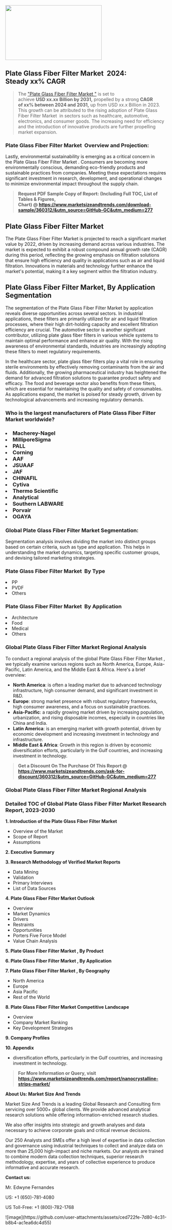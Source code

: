 <p><img class="alignnone size-medium wp-image-20088" src="https://ffe5etoiles.com/wp-content/uploads/2024/12/MST1-300x171.png" alt="" width="300" height="171" /></p><h2 id="ember46" class="ember-view reader-text-block__heading-2">Plate Glass Fiber Filter Market &nbsp;2024: Steady&nbsp;xx% CAGR</h2><blockquote id="ember47" class="ember-view reader-text-block__blockquote">The&nbsp;<a class="app-aware-link " href="https://www.marketsizeandtrends.com/download-sample/360312/&utm_source=GitHub-GC&utm_medium=277" target="_blank" data-test-app-aware-link="">"Plate Glass Fiber Filter Market "</a>&nbsp;is set to achieve&nbsp;<strong>USD&nbsp;xx.xx&nbsp;Billion by 2031,</strong>&nbsp;propelled by a strong&nbsp;<strong>CAGR of&nbsp;xx% between 2024 and 2031,</strong>&nbsp;up from USD xx.x Billion in 2023. This growth can be attributed to the rising adoption of&nbsp;Plate Glass Fiber Filter Market &nbsp;in sectors such as healthcare, automotive, electronics, and consumer goods. The increasing need for efficiency and the introduction of innovative products are further propelling market expansion.</blockquote><h3 id="ember48" class="ember-view reader-text-block__heading-3">Plate Glass Fiber Filter Market &nbsp;Overview and Projection:</h3><p id="ember49" class="ember-view reader-text-block__paragraph">Lastly, environmental sustainability is emerging as a critical concern in the&nbsp;Plate Glass Fiber Filter Market . Consumers are becoming more environmentally conscious, demanding eco-friendly products and sustainable practices from companies. Meeting these expectations requires significant investment in research, development, and operational changes to minimize environmental impact throughout the supply chain.</p><blockquote id="ember50" class="ember-view reader-text-block__blockquote"><strong>Request PDF Sample Copy of Report: (Including Full TOC, List of Tables &amp; Figures, Chart)&nbsp;@&nbsp;<strong><a href="https://www.marketsizeandtrends.com/download-sample/360312/&utm_source=GitHub-GC&utm_medium=277" target="_blank">https://www.marketsizeandtrends.com/download-sample/360312/&utm_source=GitHub-GC&utm_medium=277</a></strong></strong></blockquote><h3 class=""> <h2>Plate Glass Fiber Filter Market</h2><p>The Plate Glass Fiber Filter Market is projected to reach a significant market value by 2022, driven by increasing demand across various industries. The market is expected to exhibit a robust compound annual growth rate (CAGR) during this period, reflecting the growing emphasis on filtration solutions that ensure high efficiency and quality in applications such as air and liquid filtration. Innovations in materials and technology further enhance the market's potential, making it a key segment within the filtration industry.</p><h2>Plate Glass Fiber Filter Market, By Application Segmentation</h2><p>The segmentation of the Plate Glass Fiber Filter Market by application reveals diverse opportunities across several sectors. In industrial applications, these filters are primarily utilized for air and liquid filtration processes, where their high dirt-holding capacity and excellent filtration efficiency are crucial. The automotive sector is another significant contributor, utilizing plate glass fiber filters in various vehicle systems to maintain optimal performance and enhance air quality. With the rising awareness of environmental standards, industries are increasingly adopting these filters to meet regulatory requirements.</p><p>In the healthcare sector, plate glass fiber filters play a vital role in ensuring sterile environments by effectively removing contaminants from the air and fluids. Additionally, the growing pharmaceutical industry has heightened the demand for advanced filtration solutions to guarantee product safety and efficacy. The food and beverage sector also benefits from these filters, which are essential for maintaining the quality and safety of consumables. As applications expand, the market is poised for steady growth, driven by technological advancements and increasing regulatory demands.</p></h3><h3 id="" class="">Who is the largest manufacturers of&nbsp;Plate Glass Fiber Filter Market  worldwide?</h3><h3 class=""></Li><Li>Macherey-Nagel</Li><Li> MilliporeSigma</Li><Li> PALL</Li><Li> Corning</Li><Li> AAF</Li><Li> JSUAAF</Li><Li> JAF</Li><Li> CHINAFIL</Li><Li> Cytiva</Li><Li> Thermo Scientific</Li><Li> Analytical</Li><Li> Southern LABWARE</Li><Li> Porvair</Li><Li> OGAYA</h3><h3 id="ember53" class="ember-view reader-text-block__heading-3">Global&nbsp;Plate Glass Fiber Filter Market  Segmentation:</h3><p id="ember54" class="ember-view reader-text-block__paragraph">Segmentation analysis involves dividing the market into distinct groups based on certain criteria, such as type and application. This helps in understanding the market dynamics, targeting specific customer groups, and devising tailored marketing strategies.</p><h3 id="" class="">Plate Glass Fiber Filter Market &nbsp;By Type</h3><p></Li><Li>PP</Li><Li> PVDF</Li><Li> Others</p><h3 id="" class="">Plate Glass Fiber Filter Market &nbsp;By Application</h3><p class=""></Li><Li>Architecture</Li><Li> Food</Li><Li> Medical</Li><Li> Others</p><h3 id="ember62" class="ember-view reader-text-block__heading-3">Global Plate Glass Fiber Filter Market  Regional Analysis</h3><p id="ember63" class="ember-view reader-text-block__paragraph">To conduct a regional analysis of the global Plate Glass Fiber Filter Market , we typically examine various regions such as North America, Europe, Asia-Pacific, Latin America, and the Middle East &amp; Africa. Here's a brief overview:</p><ul><li><strong>North America</strong>: is often a leading market due to advanced technology infrastructure, high consumer demand, and significant investment in R&amp;D.</li><li><strong>Europe</strong>: strong market presence with robust regulatory frameworks, high consumer awareness, and a focus on sustainable practices.</li><li><strong>Asia-Pacific</strong>: a rapidly growing market driven by increasing population, urbanization, and rising disposable incomes, especially in countries like China and India.</li><li><strong>Latin America</strong>: is an emerging market with growth potential, driven by economic development and increasing investment in technology and infrastructure.</li><li><strong>Middle East &amp; Africa</strong>: Growth in this region is driven by economic diversification efforts, particularly in the Gulf countries, and increasing investment in technology.</li></ul><blockquote id="ember61" class="ember-view reader-text-block__blockquote"><strong>Get a Discount On The Purchase Of This Report @ <strong><a href="https://html-cleaner.com/" target="">https://www.marketsizeandtrends.com/ask-for-discount/360312/&utm_source=GitHub-GC&utm_medium=277</a></strong></strong></blockquote><h3 id="ember62" class="ember-view reader-text-block__heading-3">Global Plate Glass Fiber Filter Market  Regional Analysis</h3><h3 id="" class="">Detailed TOC of Global Plate Glass Fiber Filter Market  Research Report, 2023-2030</h3><p id="" class=""><strong>1. Introduction of the Plate Glass Fiber Filter Market </strong></p><ul><li>Overview of the Market</li><li>Scope of Report</li><li>Assumptions</li></ul><p id="" class=""><strong>2. Executive Summary</strong></p><p id="" class=""><strong>3. Research Methodology of Verified Market Reports</strong></p><ul><li>Data Mining</li><li>Validation</li><li>Primary Interviews</li><li>List of Data Sources</li></ul><p id="" class=""><strong>4. Plate Glass Fiber Filter Market  Outlook</strong></p><ul><li>Overview</li><li>Market Dynamics</li><li>Drivers</li><li>Restraints</li><li>Opportunities</li><li>Porters Five Force Model</li><li>Value Chain Analysis</li></ul><p id="" class=""><strong>5. Plate Glass Fiber Filter Market , By Product</strong></p><p id="" class=""><strong>6. Plate Glass Fiber Filter Market , By Application</strong></p><p id="" class=""><strong>7. Plate Glass Fiber Filter Market , By Geography</strong></p><ul><li>North America</li><li>Europe</li><li>Asia Pacific</li><li>Rest of the World</li></ul><p id="" class=""><strong>8. Plate Glass Fiber Filter Market  Competitive Landscape</strong></p><ul><li>Overview</li><li>Company Market Ranking</li><li>Key Development Strategies</li></ul><p id="" class=""><strong>9. Company Profiles</strong></p><p id="" class=""><strong>10. Appendix</strong></p><ul><li>diversification efforts, particularly in the Gulf countries, and increasing investment in technology.</li></ul><blockquote id="ember65" class="ember-view reader-text-block__blockquote"><strong>For More Information or Query, visit <strong><strong><a href="https://html-cleaner.com/" target="">https://www.marketsizeandtrends.com/report/nanocrystalline-strips-market/</a></strong></strong></strong></blockquote><p id="" class=""><strong>About Us: Market Size And Trends</strong></p><p id="" class="">Market Size And Trends is a leading Global Research and Consulting firm servicing over 5000+ global clients. We provide advanced analytical research solutions while offering information-enriched research studies.</p><p id="" class="">We also offer insights into strategic and growth analyses and data necessary to achieve corporate goals and critical revenue decisions.</p><p id="" class="">Our 250 Analysts and SMEs offer a high level of expertise in data collection and governance using industrial techniques to collect and analyze data on more than 25,000 high-impact and niche markets. Our analysts are trained to combine modern data collection techniques, superior research methodology, expertise, and years of collective experience to produce informative and accurate research.</p><p id="" class=""><strong>Contact us:</strong></p><p id="" class="">Mr. Edwyne Fernandes</p><p id="" class="">US: +1 (650)-781-4080</p><p id="" class="">US Toll-Free: +1 (800)-782-1768</p>
![image](https://github.com/user-attachments/assets/ced722fe-7d80-4c31-b8b4-ac1ea6dc4d55)
